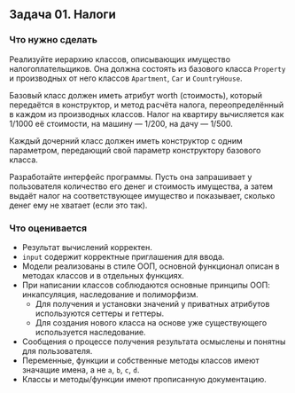 ## Задача 01. Налоги
### Что нужно сделать
Реализуйте иерархию классов, описывающих имущество налогоплательщиков. 
Она должна состоять из базового класса `Property` и производных от него классов `Apartment`, `Car` и `CountryHouse`. 

Базовый класс должен иметь атрибут worth (стоимость), который передаётся в конструктор, 
и метод расчёта налога, переопределённый в каждом из производных классов. 
Налог на квартиру вычисляется как 1/1000 её стоимости, на машину — 1/200, на дачу — 1/500. 

Каждый дочерний класс должен иметь конструктор с одним параметром, 
передающий свой параметр конструктору базового класса.

Разработайте интерфейс программы. 
Пусть она запрашивает у пользователя количество его денег и стоимость имущества, 
а затем выдаёт налог на соответствующее имущество и показывает, сколько денег ему не хватает (если это так).
### Что оценивается
- Результат вычислений корректен.
- `input` содержит корректные приглашения для ввода. 
- Модели реализованы в стиле ООП, основной функционал описан в методах классов и в отдельных функциях.
- При написании классов соблюдаются основные принципы ООП: инкапсуляция, наследование и полиморфизм.
  - Для получения и установки значений у приватных атрибутов используются сеттеры и геттеры.
  - Для создания нового класса на основе уже существующего используется наследование.
- Сообщения о процессе получения результата осмыслены и понятны для пользователя.
- Переменные, функции и собственные методы классов имеют значащие имена, а не `a`, `b`, `c`, `d`.
- Классы и методы/функции имеют прописанную документацию.
